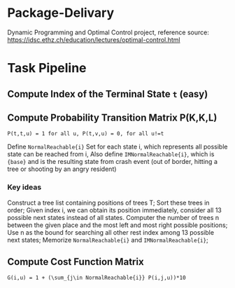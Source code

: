 # Package-Delivary
Dynamic Programming and Optimal Control project, reference source: https://idsc.ethz.ch/education/lectures/optimal-control.html

# Task Pipeline
## Compute Index of the Terminal State ```t``` (easy)
## Compute Probability Transition Matrix P(K,K,L)

```
P(t,t,u) = 1 for all u, P(t,v,u) = 0, for all u!=t
```
Define ```NormalReachable{i}``` Set for each state i, which represents all possible state can be reached from i, Also define ```IMNormalReachable{i}```, which is ```{base}``` and is the resulting state from crash event (out of border, hitting a tree or shooting by an angry resident)
### Key ideas
Construct a tree list containing positions of trees T; Sort these trees in order;
Given index i, we can obtain its position immediately, consider all 13 possible next states instead of all states. 
Computer the number of trees n between the given place and the most left and most right possible positions;
Use n as the bound for searching all other rest index among 13 possible next states;
Memorize ```NormalReachable{i}``` and ```IMNormalReachable{i}```;
## Compute Cost Function Matrix
```
G(i,u) = 1 + (\sum_{j\in NormalReachable{i}} P(i,j,u))*10
```

